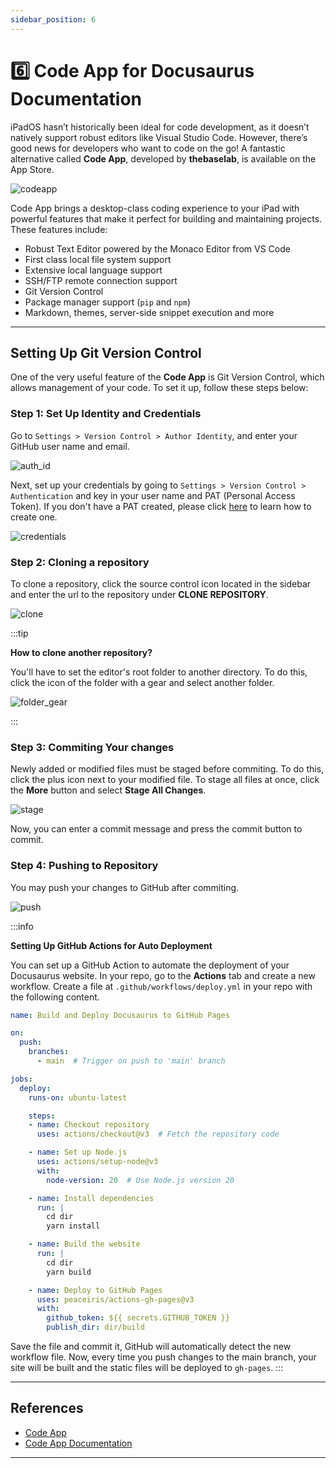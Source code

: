 ```yaml
---
sidebar_position: 6
---
```


# 6️⃣ Code App for Docusaurus Documentation

iPadOS hasn’t historically been ideal for code development, as it doesn’t natively support robust editors like Visual Studio Code. However, there’s good news for developers who want to code on the go! A fantastic alternative called **Code App**, developed by **thebaselab**, is available on the App Store.

![codeapp](./img/1-6-0.png)

Code App brings a desktop-class coding experience to your iPad with powerful features that make it perfect for building and maintaining projects. These features include:

- Robust Text Editor powered by the Monaco Editor from VS Code
- First class local file system support
- Extensive local language support
- SSH/FTP remote connection support
- Git Version Control
- Package manager support (`pip` and `npm`)
- Markdown, themes, server-side snippet execution and more

---

## Setting Up Git Version Control

One of the very useful feature of the **Code App** is Git Version Control, which allows management of your code. To set it up, follow these steps below:

### Step 1: Set Up Identity and Credentials

Go to `Settings > Version Control > Author Identity`, and enter your GitHub user name and email.

![auth_id](./img/1-6-1.png)

Next, set up your credentials by going to `Settings > Version Control > Authentication` and key in your user name and PAT (Personal Access Token). If you don't have a PAT created, please click [here](https://docs.github.com/en/authentication/keeping-your-account-and-data-secure/creating-a-personal-access-token) to learn how to create one.

![credentials](./img/1-6-2.png)

### Step 2: Cloning a repository

To clone a repository, click the source control icon located in the sidebar and enter the url to the repository under **CLONE REPOSITORY**.

![clone](./img/1-6-3.png)

:::tip

**How to clone another repository?**

You'll have to set the editor's root folder to another directory. To do this, click the icon of the folder with a gear and select another folder.

![folder_gear](./img/1-6-4.png)

:::

### Step 3: Commiting Your changes

Newly added or modified files must be staged before commiting. To do this, click the plus icon next to your modified file. To stage all files at once, click the **More** button and select **Stage All Changes**.

![stage](./img/1-6-5.png)

Now, you can enter a commit message and press the commit button to commit.

### Step 4: Pushing to Repository

You may push your changes to GitHub after commiting.

![push](./img/1-6-6.png)

:::info

**Setting Up GitHub Actions for Auto Deployment**

You can set up a GitHub Action to automate the deployment of your Docusaurus website. In your repo, go to the **Actions** tab and create a new workflow. Create a file at `.github/workflows/deploy.yml` in your repo with the following content.

```yml title="deploy.yml"
name: Build and Deploy Docusaurus to GitHub Pages

on:
  push:
    branches:
      - main  # Trigger on push to 'main' branch

jobs:
  deploy:
    runs-on: ubuntu-latest

    steps:
    - name: Checkout repository
      uses: actions/checkout@v3  # Fetch the repository code

    - name: Set up Node.js
      uses: actions/setup-node@v3
      with:
        node-version: 20  # Use Node.js version 20

    - name: Install dependencies
      run: |
        cd dir
        yarn install

    - name: Build the website
      run: |
        cd dir
        yarn build

    - name: Deploy to GitHub Pages
      uses: peaceiris/actions-gh-pages@v3
      with:
        github_token: ${{ secrets.GITHUB_TOKEN }}
        publish_dir: dir/build
```

Save the file and commit it, GitHub will automatically detect the new workflow file. Now, every time you push changes to the main branch, your site will be built and the static files will be deployed to `gh-pages`.
:::

---

## References

- [Code App](https://thebaselab.com/code/)
- [Code App Documentation](https://code.thebaselab.com/)

---